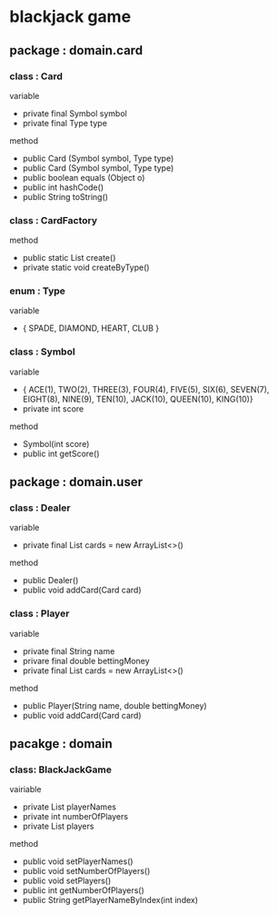 # blackjack game
## package : domain.card
### class : Card
variable
- private final Symbol symbol
- private final Type type
	
method
- public Card (Symbol symbol, Type type)
- public Card (Symbol symbol, Type type)
- public boolean equals (Object o)
- public int hashCode()
- public String toString()

### class : CardFactory
method
- public static List<Card> create()
- private static void createByType()
	
### enum : Type
variable
- { SPADE, DIAMOND, HEART, CLUB }

### class : Symbol
variable
- { ACE(1), TWO(2), THREE(3), FOUR(4), FIVE(5), SIX(6),
		 SEVEN(7), EIGHT(8), NINE(9), TEN(10), JACK(10), QUEEN(10), KING(10)}
- private int score
	
method
- Symbol(int score)
- public int getScore()
	
## package : domain.user
### class : Dealer
variable
- private final List<Card> cards  = new ArrayList<>()
	
method
- public Dealer()
- public void addCard(Card card)

### class : Player
variable
- private final String name
- privare final double bettingMoney
- private final List<Card> cards = new ArrayList<>()
	
method
- public Player(String name, double bettingMoney)
- public void addCard(Card card)

## pacakge : domain
### class: BlackJackGame
vairiable
- private List<String> playerNames
- private int numberOfPlayers
- private List<Player> players

method
- public void setPlayerNames()
- public void setNumberOfPlayers()
- public void setPlayers()
- public int getNumberOfPlayers()
- public String getPlayerNameByIndex(int index)